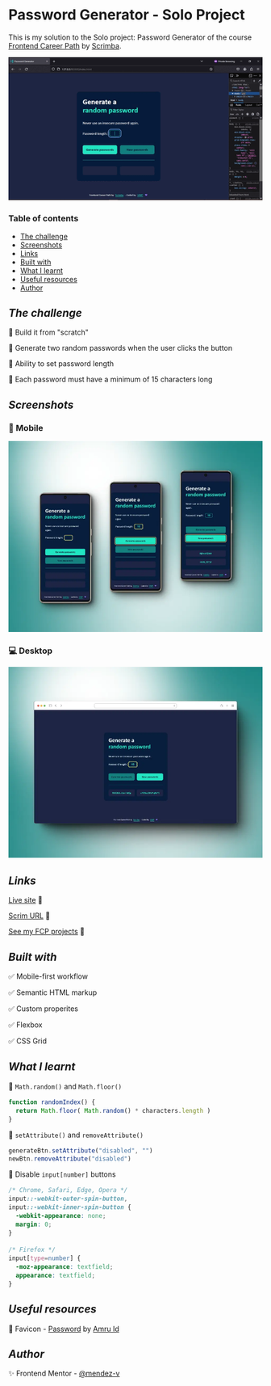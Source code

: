 # Password Generator - Solo Project

This is my solution to the Solo project: Password Generator of the course [Frontend Career Path](https://scrimba.com/learn/frontend) by [Scrimba](https://scrimba.com/).

![Sample](./assets/video/sample.gif)

### Table of contents

+ [The challenge](#the-challenge)
+ [Screenshots](#screenshots)
+ [Links](#links)
+ [Built with](#built-with)
+ [What I learnt](#what-i-learnt)
+ [Useful resources](#useful-resources)
+ [Author](#author)

## *The challenge*

🎯 Build it from "scratch"

🎯 Generate two random passwords when the user clicks the button

🎯 Ability to set password length

🎯 Each password must have a minimum of 15 characters long

## *Screenshots*

### 📱 Mobile

![Mobile](./assets/screenshot/mobile-preview.webp)

### 💻 Desktop

![Desktop](./assets/screenshot/desktop-preview.webp)

## *Links*

[Live site](https://mendez-v.github.io/password-generator/) 👀

[Scrim URL](https://scrimba.com/scrim/cENKGruK) 👀

[See my FCP projects](https://github.com/mendez-v/frontend-career-path) 👀

## *Built with*

✅ Mobile-first workflow

✅ Semantic HTML markup

✅ Custom properites

✅ Flexbox

✅ CSS Grid

## *What I learnt*

🎇 `Math.random()` and `Math.floor()`
```js
function randomIndex() {
  return Math.floor( Math.random() * characters.length )
}
```
🎇 `setAttribute()` and `removeAttribute()`
```js
generateBtn.setAttribute("disabled", "")
newBtn.removeAttribute("disabled")
```

🎇 Disable `input[number]` buttons
```css
/* Chrome, Safari, Edge, Opera */
input::-webkit-outer-spin-button,
input::-webkit-inner-spin-button {
  -webkit-appearance: none;
  margin: 0;
}

/* Firefox */
input[type=number] {
  -moz-appearance: textfield;
  appearance: textfield;
}
```

## *Useful resources*

🌈 Favicon - <a href="https://iconscout.com/icons/password" class="text-underline font-size-sm" target="_blank">Password</a> by <a href="https://iconscout.com/contributors/AmruID" class="text-underline font-size-sm" target="_blank">Amru Id</a>

## *Author*

✨ Frontend Mentor - [@mendez-v](https://www.frontendmentor.io/profile/mendez-v)

